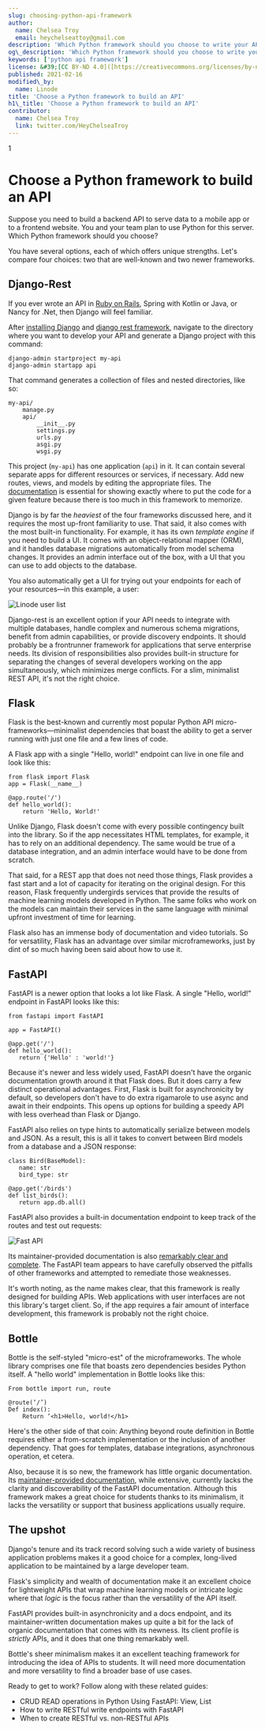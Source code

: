 ```yaml
---
slug: choosing-python-api-framework
author:
  name: Chelsea Troy
  email: heychelseattoy@gmail.com
description: 'Which Python framework should you choose to write your API? The answer depends on which strengths your project needs.'
og\_description: 'Which Python framework should you choose to write your API? @HeyChelseaTroy breaks it down, comparing the features your project needs.'
keywords: ['python api framework']
license: &#39;[CC BY-ND 4.0]([https://creativecommons.org/licenses/by-nd/4.0](https://creativecommons.org/licenses/by-nd/4.0))&#39;
published: 2021-02-16
modified\_by:
  name: Linode
title: 'Choose a Python framework to build an API'
h1\_title: 'Choose a Python framework to build an API'
contributor:
  name: Chelsea Troy
  link: twitter.com/HeyChelseaTroy
---
```

1

# Choose a Python framework to build an API

Suppose you need to build a backend API to serve data to a mobile app or to a frontend website. You and your team plan to use Python for this server. Which Python framework should you choose?

You have several options, each of which offers unique strengths. Let&#39;s compare four choices: two that are well-known and two newer frameworks.

## Django-Rest

If you ever wrote an API in [Ruby on Rails](https://www.linode.com/docs/guides/development/ror/), Spring with Kotlin or Java, or Nancy for .Net, then Django will feel familiar.

After [installing Django](https://docs.djangoproject.com/en/3.1/intro/install/) and [django rest framework](https://www.django-rest-framework.org/tutorial/quickstart/), navigate to the directory where you want to develop your API and generate a Django project with this command:

```
django-admin startproject my-api
django-admin startapp api
```

That command generates a collection of files and nested directories, like so:

```
my-api/
    manage.py
    api/
        __init__.py
        settings.py
        urls.py
        asgi.py
        wsgi.py
```

This project (`my-api`) has one application (`api`) in it. It can contain several separate apps for different resources or services, if necessary. Add new routes, views, and models by editing the appropriate files. The [documentation](https://docs.djangoproject.com/en/3.1/) is essential for showing exactly where to put the code for a given feature because there is too much in this framework to memorize.

Django is by far the _heaviest_ of the four frameworks discussed here, and it requires the most up-front familiarity to use. That said, it also comes with the most built-in functionality. For example, it has its own _template engine_ if you need to build a UI. It comes with an object-relational mapper (ORM), and it handles database migrations automatically from model schema changes. It provides an admin interface out of the box, with a UI that you can use to add objects to the database.

You also automatically get a UI for trying out your endpoints for each of your resources—in this example, a user:

![Linode user list](LinodeUserList.png)

Django-rest is an excellent option if your API needs to integrate with multiple databases, handle complex and numerous schema migrations, benefit from admin capabilities, or provide discovery endpoints. It should probably be a frontrunner framework for applications that serve enterprise needs. Its division of responsibilities also provides built-in structure for separating the changes of several developers working on the app simultaneously, which minimizes merge conflicts. For a slim, minimalist REST API, it&#39;s not the right choice.

## Flask

Flask is the best-known and currently most popular Python API micro-frameworks—minimalist dependencies that boast the ability to get a server running with just one file and a few lines of code.

A Flask app with a single &quot;Hello, world!&quot; endpoint can live in one file and look like this:

```
from flask import Flask
app = Flask(__name__)

@app.route('/')
def hello_world():
    return 'Hello, World!'
```

Unlike Django, Flask doesn&#39;t come with every possible contingency built into the library. So if the app necessitates HTML templates, for example, it has to rely on an additional dependency. The same would be true of a database integration, and an admin interface would have to be done from scratch.

That said, for a REST app that does not need those things, Flask provides a fast start and a lot of capacity for iterating on the original design. For this reason, Flask frequently undergirds services that provide the results of machine learning models developed in Python. The same folks who work on the models can maintain their services in the same language with minimal upfront investment of time for learning.

Flask also has an immense body of documentation and video tutorials. So for versatility, Flask has an advantage over similar microframeworks, just by dint of so much having been said about how to use it.

## FastAPI

FastAPI is a newer option that looks a lot like Flask. A single &quot;Hello, world!&quot; endpoint in FastAPI looks like this:

```
from fastapi import FastAPI

app = FastAPI()

@app.get('/')
def hello_world():
   return {'Hello' : 'world!'}
```

Because it&#39;s newer and less widely used, FastAPI doesn&#39;t have the organic documentation growth around it that Flask does. But it does carry a few distinct operational advantages. First, Flask is built for asynchronicity by default, so developers don&#39;t have to do extra rigamarole to use async and await in their endpoints. This opens up options for building a speedy API with less overhead than Flask or Django.

FastAPI also relies on type hints to automatically serialize between models and JSON. As a result, this is all it takes to convert between Bird models from a database and a JSON response:

```
class Bird(BaseModel):
   name: str
   bird_type: str

@app.get('/birds')
def list_birds():
   return app.db.all()
```

FastAPI also provides a built-in documentation endpoint to keep track of the routes and test out requests:

![Fast API](LinodeFastAPI.png)

Its maintainer-provided documentation is also [remarkably clear and complete](https://fastapi.tiangolo.com/). The FastAPI team appears to have carefully observed the pitfalls of other frameworks and attempted to remediate those weaknesses.

It&#39;s worth noting, as the name makes clear, that this framework is really designed for building APIs. Web applications with user interfaces are not this library&#39;s target client. So, if the app requires a fair amount of interface development, this framework is probably not the right choice.

## Bottle

Bottle is the self-styled &quot;micro-est&quot; of the microframeworks. The whole library comprises one file that boasts zero dependencies besides Python itself. A &quot;hello world&quot; implementation in Bottle looks like this:

```
From bottle import run, route

@route(‘/’)
Def index():
	Return ‘<h1>Hello, world!</h1>
```

Here&#39;s the other side of that coin: Anything beyond route definition in Bottle requires either a from-scratch implementation or the inclusion of another dependency. That goes for templates, database integrations, asynchronous operation, et cetera.

Also, because it is so new, the framework has little organic documentation. Its [maintainer-provided documentation](https://bottlepy.org/docs/dev/tutorial.html), while extensive, currently lacks the clarity and discoverability of the FastAPI documentation. Although this framework makes a great choice for students thanks to its minimalism, it lacks the versatility or support that business applications usually require.

## The upshot

Django&#39;s tenure and its track record solving such a wide variety of business application problems makes it a good choice for a complex, long-lived application to be maintained by a large developer team.

Flask&#39;s simplicity and wealth of documentation make it an excellent choice for lightweight APIs that wrap machine learning models or intricate logic where that _logic_ is the focus rather than the versatility of the API itself.

FastAPI provides built-in asynchronicity and a docs endpoint, and its maintainer-written documentation makes up quite a bit for the lack of organic documentation that comes with its newness. Its client profile is _strictly_ APIs, and it does that one thing remarkably well.

Bottle&#39;s sheer minimalism makes it an excellent teaching framework for introducing the idea of APIs to students. It will need more documentation and more versatility to find a broader base of use cases.

Ready to get to work? Follow along with these related guides:

- CRUD READ operations in Python Using FastAPI: View, List
- How to write RESTful write endpoints with FastAPI
- When to create RESTful vs. non-RESTful APIs
